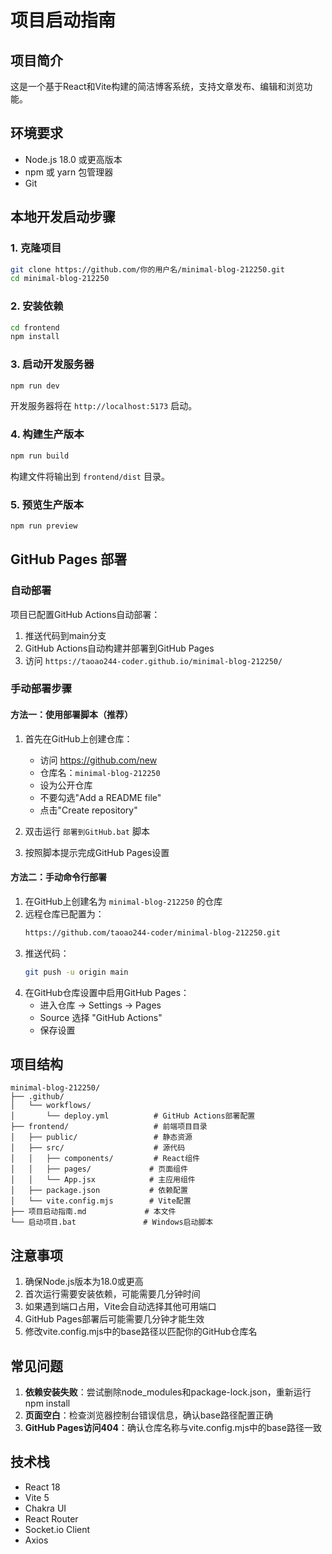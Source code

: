 # 项目启动指南

## 项目简介
这是一个基于React和Vite构建的简洁博客系统，支持文章发布、编辑和浏览功能。

## 环境要求
- Node.js 18.0 或更高版本
- npm 或 yarn 包管理器
- Git

## 本地开发启动步骤

### 1. 克隆项目
```bash
git clone https://github.com/你的用户名/minimal-blog-212250.git
cd minimal-blog-212250
```

### 2. 安装依赖
```bash
cd frontend
npm install
```

### 3. 启动开发服务器
```bash
npm run dev
```

开发服务器将在 `http://localhost:5173` 启动。

### 4. 构建生产版本
```bash
npm run build
```

构建文件将输出到 `frontend/dist` 目录。

### 5. 预览生产版本
```bash
npm run preview
```

## GitHub Pages 部署

### 自动部署
项目已配置GitHub Actions自动部署：
1. 推送代码到main分支
2. GitHub Actions自动构建并部署到GitHub Pages
3. 访问 `https://taoao244-coder.github.io/minimal-blog-212250/`

### 手动部署步骤

#### 方法一：使用部署脚本（推荐）
1. 首先在GitHub上创建仓库：
   - 访问 https://github.com/new
   - 仓库名：`minimal-blog-212250`
   - 设为公开仓库
   - 不要勾选"Add a README file"
   - 点击"Create repository"

2. 双击运行 `部署到GitHub.bat` 脚本

3. 按照脚本提示完成GitHub Pages设置

#### 方法二：手动命令行部署
1. 在GitHub上创建名为 `minimal-blog-212250` 的仓库
2. 远程仓库已配置为：
   ```bash
   https://github.com/taoao244-coder/minimal-blog-212250.git
   ```
3. 推送代码：
   ```bash
   git push -u origin main
   ```
4. 在GitHub仓库设置中启用GitHub Pages：
   - 进入仓库 → Settings → Pages
   - Source 选择 "GitHub Actions"
   - 保存设置

## 项目结构
```
minimal-blog-212250/
├── .github/
│   └── workflows/
│       └── deploy.yml          # GitHub Actions部署配置
├── frontend/                   # 前端项目目录
│   ├── public/                 # 静态资源
│   ├── src/                    # 源代码
│   │   ├── components/         # React组件
│   │   ├── pages/             # 页面组件
│   │   └── App.jsx            # 主应用组件
│   ├── package.json           # 依赖配置
│   └── vite.config.mjs        # Vite配置
├── 项目启动指南.md             # 本文件
└── 启动项目.bat               # Windows启动脚本
```

## 注意事项
1. 确保Node.js版本为18.0或更高
2. 首次运行需要安装依赖，可能需要几分钟时间
3. 如果遇到端口占用，Vite会自动选择其他可用端口
4. GitHub Pages部署后可能需要几分钟才能生效
5. 修改vite.config.mjs中的base路径以匹配你的GitHub仓库名

## 常见问题
1. **依赖安装失败**：尝试删除node_modules和package-lock.json，重新运行npm install
2. **页面空白**：检查浏览器控制台错误信息，确认base路径配置正确
3. **GitHub Pages访问404**：确认仓库名称与vite.config.mjs中的base路径一致

## 技术栈
- React 18
- Vite 5
- Chakra UI
- React Router
- Socket.io Client
- Axios